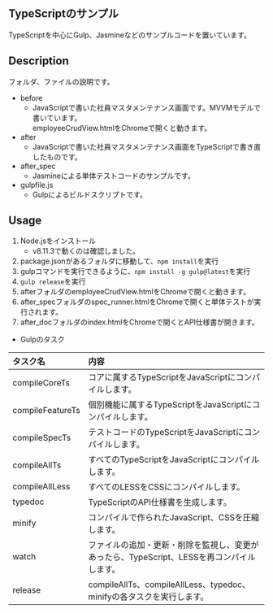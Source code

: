 ## TypeScriptのサンプル
TypeScriptを中心にGulp、Jasmineなどのサンプルコードを置いています。

## Description
フォルダ、ファイルの説明です。
* before
    - JavaScriptで書いた社員マスタメンテナンス画面です。MVVMモデルで書いています。  
      employeeCrudView.htmlをChromeで開くと動きます。
* after
    - JavaScriptで書いた社員マスタメンテナンス画面をTypeScriptで書き直したものです。
* after_spec
    - Jasmineによる単体テストコードのサンプルです。
* gulpfile.js
    - Gulpによるビルドスクリプトです。
 
## Usage
1. Node.jsをインストール
    * v8.11.3で動くのは確認しました。 
2. package.jsonがあるフォルダに移動して、`npm install`を実行
3. gulpコマンドを実行できるように、`npm install -g gulp@latest`を実行
4. `gulp release`を実行
5. afterフォルダのemployeeCrudView.htmlをChromeで開くと動きます。
6. after_specフォルダのspec_runner.htmlをChromeで開くと単体テストが実行されます。
7. after_docフォルダのindex.htmlをChromeで開くとAPI仕様書が開きます。  

* Gulpのタスク  

| タスク名 | 内容 |
|:-------|:-----|
|compileCoreTs    |コアに属するTypeScriptをJavaScriptにコンパイルします。  |
|compileFeatureTs |個別機能に属するTypeScriptをJavaScriptにコンパイルします。  |
|compileSpecTs    |テストコードのTypeScriptをJavaScriptにコンパイルします。  |
|compileAllTs     |すべてのTypeScriptをJavaScriptにコンパイルします。  |
|compileAllLess   |すべてのLESSをCSSにコンパイルします。  |
|typedoc          |TypeScriptのAPI仕様書を生成します。  |
|minify           |コンパイルで作られたJavaScript、CSSを圧縮します。  |
|watch            |ファイルの追加・更新・削除を監視し、変更があったら、TypeScript、LESSを再コンパイルします。  |
|release          |compileAllTs、compileAllLess、typedoc、minifyの各タスクを実行します。|
